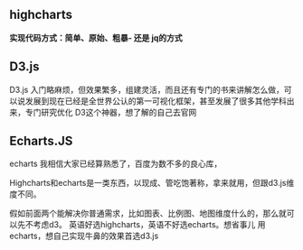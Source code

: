 









## highcharts

**实现代码方式：简单、原始、粗暴- 还是 jq的方式**



## D3.js

D3.js 入门略麻烦，但效果繁多，组建灵活，而且还有专门的书来讲解怎么做，可以说发展到现在已经是全世界公认的第一可视化框架，甚至发展了很多其他学科出来，专门研究优化 D3这个神器，想了解的自己去官网



## Echarts.JS

echarts 我相信大家已经算熟悉了，百度为数不多的良心库，





Highcharts和echarts是一类东西，以现成、管吃饱著称，拿来就用，但跟d3.js维度不同。

假如前面两个能解决你普通需求，比如图表、比例图、地图维度什么的，那么就可以先不考虑d3。
英语好选highcharts，英语不好选echarts。想省事儿 用 echarts，想自己实现牛鼻的效果首选d3.js  